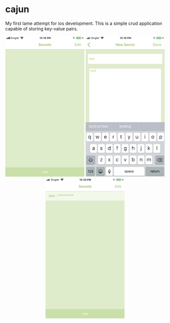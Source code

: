 # cajun

My first lame attempt for ios development. This is a simple crud application capable of storing key-value pairs.

<p align="center"><img src="https://raw.githubusercontent.com/xtrycatchx/cajun/master/screenshots/IMG_1000.PNG" width=250 alt="Screenshot of CIN website">
<img src="https://raw.githubusercontent.com/xtrycatchx/cajun/master/screenshots/IMG_1001.PNG" width=250 alt="Screenshot of CIN website">
<img src="https://raw.githubusercontent.com/xtrycatchx/cajun/master/screenshots/IMG_1002.PNG" width=250 alt="Screenshot of CIN website"></p>
